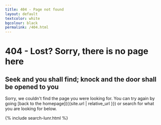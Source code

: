 ```yaml
---
title: 404 - Page not found
layout: default
textcolor: white
bgcolour: black
permalink: /404.html
---
```


# 404 - Lost? Sorry, there is no page here


<i class="fa fa-wpexplorer fa-2x" aria-hidden="true"></i>


## Seek and you shall find; knock and the door shall be opened to you

Sorry, we couldn't find the page you were looking for. You can try again by going [back to the homepage]({{site.url | relative_url }}) or search for what you are looking for below.

 
{% include search-lunr.html %}

